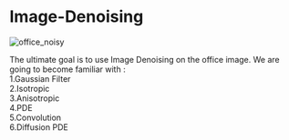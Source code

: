 # Image-Denoising

![office_noisy](https://user-images.githubusercontent.com/89376296/141135562-cb7b1c71-3f72-48ac-a362-bc94bb0dadba.png)

The ultimate goal is to use Image Denoising on the office image.
We are going to become familiar with :<br>
1.Gaussian Filter <br>
2.Isotropic<br>
3.Anisotropic<br>
4.PDE<br>
5.Convolution<br>
6.Diffusion PDE<br>
